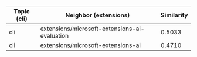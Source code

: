 | Topic (cli) | Neighbor (extensions) | Similarity |
|-------------|-------------------|------------|
| cli | extensions/microsoft-extensions-ai-evaluation | 0.5033 |
| cli | extensions/microsoft-extensions-ai | 0.4710 |
